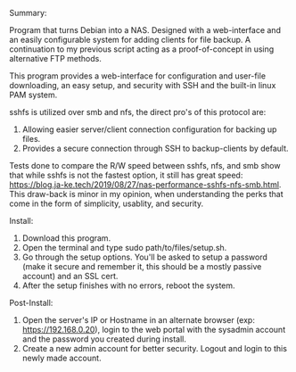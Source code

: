 Summary:

Program that turns Debian into a NAS. Designed with a web-interface and an easily configurable system for adding clients for file backup. A continuation to my previous script acting as a proof-of-concept in using alternative FTP methods.

This program provides a web-interface for configuration and user-file downloading, an easy setup, and security with SSH and the built-in linux PAM system.

sshfs is utilized over smb and nfs, the direct pro's of this protocol are:

1) Allowing easier server/client connection configuration for backing up files.
2) Provides a secure connection through SSH to backup-clients by default.

Tests done to compare the R/W speed between sshfs, nfs, and smb show that while sshfs is not the fastest option, it still has great speed: https://blog.ja-ke.tech/2019/08/27/nas-performance-sshfs-nfs-smb.html. This draw-back is minor in my opinion, when understanding the perks that come in the form of simplicity, usablity, and security.

Install:

1) Download this program.
2) Open the terminal and type sudo path/to/files/setup.sh.
3) Go through the setup options. You'll be asked to setup a password (make it secure and remember it, this should be a mostly passive account) and an SSL cert.
4) After the setup finishes with no errors, reboot the system.

Post-Install:

1) Open the server's IP or Hostname in an alternate browser (exp: https://192.168.0.20), login to the web portal with the sysadmin account and the password you created during install.
2) Create a new admin account for better security. Logout and login to this newly made account.

